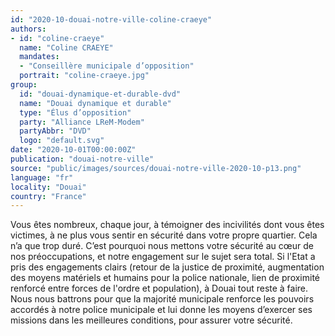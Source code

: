 ```yaml
---
id: "2020-10-douai-notre-ville-coline-craeye"
authors:
- id: "coline-craeye"
  name: "Coline CRAEYE"
  mandates: 
  - "Conseillère municipale d’opposition"
  portrait: "coline-craeye.jpg"
group:
  id: "douai-dynamique-et-durable-dvd"
  name: "Douai dynamique et durable"
  type: "Élus d’opposition"
  party: "Alliance LReM-Modem"
  partyAbbr: "DVD"
  logo: "default.svg"
date: "2020-10-01T00:00:00Z"
publication: "douai-notre-ville"
source: "public/images/sources/douai-notre-ville-2020-10-p13.png"
language: "fr"
locality: "Douai"
country: "France"
---
```


Vous êtes nombreux, chaque jour, à témoigner des incivilités dont vous êtes victimes, à ne plus vous sentir en sécurité dans votre propre quartier. Cela n’a que trop duré. C’est pourquoi nous mettons votre sécurité au cœur de nos préoccupations, et notre engagement sur le sujet sera total. Si l'Etat a pris des engagements clairs (retour de la justice de proximité, augmentation des moyens matériels et humains pour la police nationale, lien de proximité renforcé entre forces de l'ordre et population), à Douai tout reste à faire. Nous nous battrons pour que la majorité municipale renforce les pouvoirs accordés à notre police municipale et lui donne les moyens d’exercer ses missions dans les meilleures conditions, pour assurer votre sécurité.

